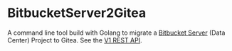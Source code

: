 # BitbucketServer2Gitea

A command line tool build with Golang to migrate a [Bitbucket Server](https://www.atlassian.com/software/bitbucket/enterprise) (Data Center) Project to Gitea. See the [V1 REST API](https://developer.atlassian.com/server/bitbucket/rest/v815/intro/#about).
